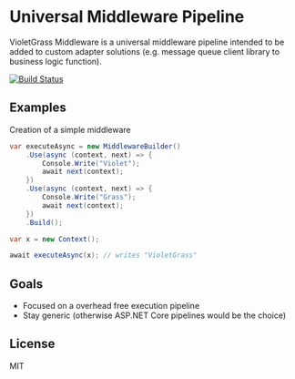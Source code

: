 # Universal Middleware Pipeline

VioletGrass Middleware is a universal middleware pipeline intended to be added to custom adapter solutions (e.g. message queue client library to business logic function).

[![Build Status](https://dev.azure.com/violetgrass/middleware/_apis/build/status/violetgrass.middleware)](https://dev.azure.com/violetgrass/middleware/_build/latest?definitionId=1)

## Examples

Creation of a simple middleware

````csharp
var executeAsync = new MiddlewareBuilder()
    .Use(async (context, next) => {
        Console.Write("Violet"); 
        await next(context); 
    })
    .Use(async (context, next) => {
        Console.Write("Grass"); 
        await next(context); 
    })
    .Build();

var x = new Context();

await executeAsync(x); // writes "VioletGrass"
````

## Goals

- Focused on a overhead free execution pipeline
- Stay generic (otherwise ASP.NET Core pipelines would be the choice)

## License

MIT